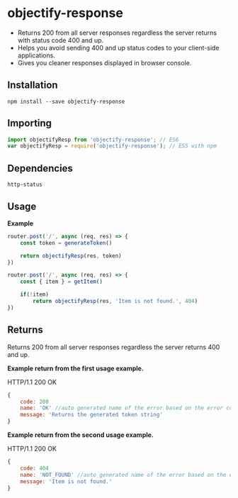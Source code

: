 # objectify-response

- Returns 200 from all server responses regardless the server returns with status code 400 and up.
- Helps you avoid sending 400 and up status codes to your client-side applications.
- Gives you cleaner responses displayed in browser console.

## Installation

```shell
npm install --save objectify-response
```

## Importing

```js
import objectifyResp from 'objectify-response'; // ES6
var objectifyResp = require('objectify-response'); // ES5 with npm
```

## Dependencies
```http-status```

## Usage
**Example**

```js
router.post('/', async (req, res) => {
    const token = generateToken()

    return objectifyResp(res, token)
})
```

```js
router.post('/', async (req, res) => {
    const { item } = getItem()

    if(!item)
        return objectifyResp(res, 'Item is not found.', 404)
})
```

## Returns
Returns 200 from all server responses regardless the server returns 400 and up.

**Example return from the first usage example.**

HTTP/1.1 200 OK
```js
{ 
    code: 200
    name: 'OK' //auto generated name of the error based on the error code.
    message: 'Returns the generated token string'
}
```

**Example return from the second usage example.**

HTTP/1.1 200 OK
```js
{ 
    code: 404
    name: 'NOT_FOUND' //auto generated name of the error based on the error code.
    message: 'Item is not found.'
}
```
